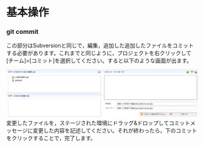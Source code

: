 # 基本操作

### git commit

この部分はSubversionと同じで，編集，追加した追加したファイルをコミットする必要があります。これまでと同じように，プロジェクトを右クリックして\[チーム\]&gt;\[コミット\]を選択してください。すると以下のような画面が出ます。

![](/img/git_02_1.png)
変更したファイルを，ステージされた環境にドラッグ&ドロップしてコミットメッセージに変更した内容を記述してください。それが終わったら，下のコミットをクリックすることで，完了します。

